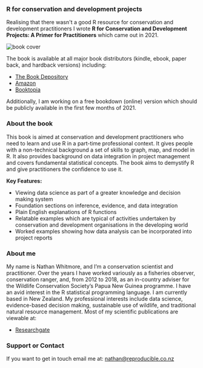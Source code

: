 ### R for conservation and development projects

Realising that there wasn't a good R resource for conservation and development practitioners I wrote **R for Conservation and Development Projects: A Primer for Practitioners** which came out in 2021.

![book cover](https://raw.githubusercontent.com/NathanWhitmore/Reproducible/main/book%20cover.jpg)

The book is available at all major book distributors (kindle, ebook, paper back, and hardback versions) including:

- [The Book Depository](https://www.bookdepository.com/R-for-Conservation-Development-Projects-Nathan-Whitmore/9780367205485?ref=grid-view&qid=1611283102040&sr=1-1)
- [Amazon](https://www.amazon.com/Conservation-Development-Projects-Chapman-Hall/dp/0367205483)
- [Booktopia](https://www.booktopia.com.au/r-for-conservation-and-development-projects-nathan-whitmore/book/9780367205485.html)

Additionally, I am working on a free bookdown (online) version which should be publicly available in the first few months of 2021.

### About the book
This book is aimed at conservation and development practitioners who need to learn and use R in a part-time professional context. It gives people with a non-technical background a set of skills to graph, map, and model in R. It also provides background on data integration in project management and covers fundamental statistical concepts. The book aims to demystify R and give practitioners the confidence to use it.

**Key Features:**

* Viewing data science as part of a greater knowledge and decision making system
* Foundation sections on inference, evidence, and data integration
* Plain English explanations of R functions
* Relatable examples which are typical of activities undertaken by conservation and development organisations in the developing world
* Worked examples showing how data analysis can be incorporated into project reports

### About me
My name is Nathan Whitmore, and I’m a conservation scientist and practitioner. Over the years I have worked variously as a fisheries observer, conservation ranger, and, from 2012 to 2018, as an in-country adviser for the Wildlife Conservation Society’s Papua New Guinea programme. I have an avid interest in the R statistical programming language. I am currently based in New Zealand. My professional interests include data science, evidence-based decision making, sustainable use of wildlife, and traditional natural resource management.
Most of my scientific publications are viewable at:
- [Researchgate](https://www.researchgate.net/profile/Nathan_Whitmore)

### Support or Contact
If you want to get in touch email me at: <nathan@reproducible.co.nz>
